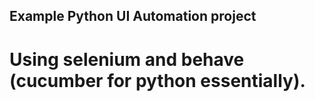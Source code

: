 ## Example Python UI Automation project

# Using selenium and behave (cucumber for python essentially).
